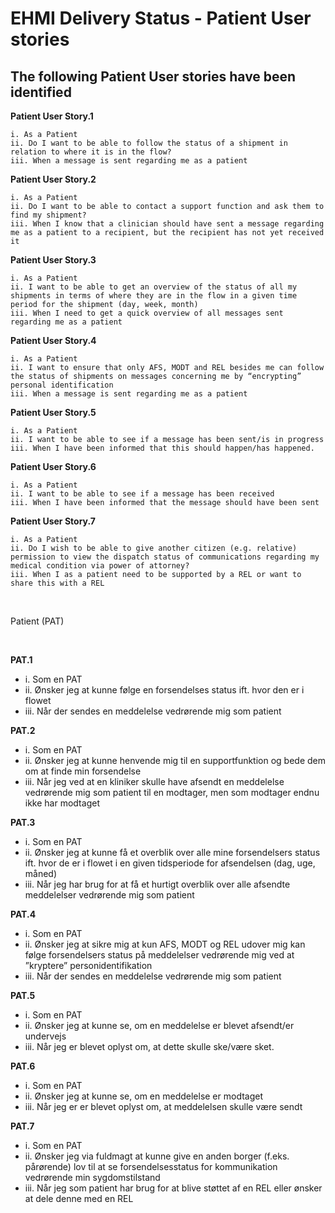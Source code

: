 # EHMI Delivery Status - Patient User stories

## The following Patient User stories have been identified

**Patient  User Story.1**

    i. As a Patient
    ii. Do I want to be able to follow the status of a shipment in relation to where it is in the flow?
    iii. When a message is sent regarding me as a patient

**Patient  User Story.2**

    i. As a Patient
    ii. Do I want to be able to contact a support function and ask them to find my shipment?
    iii. When I know that a clinician should have sent a message regarding me as a patient to a recipient, but the recipient has not yet received it

**Patient  User Story.3**

    i. As a Patient
    ii. I want to be able to get an overview of the status of all my shipments in terms of where they are in the flow in a given time period for the shipment (day, week, month)
    iii. When I need to get a quick overview of all messages sent regarding me as a patient

**Patient  User Story.4**

    i. As a Patient
    ii. I want to ensure that only AFS, MODT and REL besides me can follow the status of shipments on messages concerning me by “encrypting” personal identification
    iii. When a message is sent regarding me as a patient

**Patient  User Story.5**

    i. As a Patient
    ii. I want to be able to see if a message has been sent/is in progress
    iii. When I have been informed that this should happen/has happened.

**Patient  User Story.6**

    i. As a Patient
    ii. I want to be able to see if a message has been received
    iii. When I have been informed that the message should have been sent

**Patient  User Story.7**

    i. As a Patient
    ii. Do I wish to be able to give another citizen (e.g. relative) permission to view the dispatch status of communications regarding my medical condition via power of attorney?
    iii. When I as a patient need to be supported by a REL or want to share this with a REL



<br/> 

Patient (PAT)
    
<br/> 

**PAT.1**
- i.	Som en PAT
- ii.	Ønsker jeg at kunne følge en forsendelses status ift. hvor den er i flowet 
- iii.	Når der sendes en meddelelse vedrørende mig som patient

**PAT.2**
- i.	Som en PAT
- ii.	Ønsker jeg at kunne henvende mig til en supportfunktion og bede dem om at finde min forsendelse
- iii.	Når jeg ved at en kliniker skulle have afsendt en meddelelse vedrørende mig som patient til en modtager, men som modtager endnu ikke har modtaget

**PAT.3**
- i.	Som en PAT
- ii.	Ønsker jeg at kunne få et overblik over alle mine forsendelsers status ift. hvor de er i flowet i en given tidsperiode for afsendelsen (dag, uge, måned)
- iii.	Når jeg har brug for at få et hurtigt overblik over alle afsendte meddelelser vedrørende mig som patient

**PAT.4**
- i.	Som en PAT
- ii.	Ønsker jeg at sikre mig at kun AFS, MODT og REL udover mig kan følge forsendelsers status på meddelelser vedrørende mig ved at ”kryptere” personidentifikation
- iii.	Når der sendes en meddelelse vedrørende mig som patient

**PAT.5**
- i.	Som en PAT
- ii.	Ønsker jeg at kunne se, om en meddelelse er blevet afsendt/er undervejs
- iii.	Når jeg er blevet oplyst om, at dette skulle ske/være sket.

**PAT.6**
- i.	Som en PAT
- ii.	Ønsker jeg at kunne se, om en meddelelse er modtaget
- iii.	Når jeg er er blevet oplyst om, at meddelelsen skulle være sendt

**PAT.7**
- i.	Som en PAT
- ii.	Ønsker jeg via fuldmagt at kunne give en anden borger (f.eks. pårørende) lov til at se forsendelsesstatus for kommunikation vedrørende min sygdomstilstand 
- iii.	Når jeg som patient har brug for at blive støttet af en REL eller ønsker at dele denne med en REL
